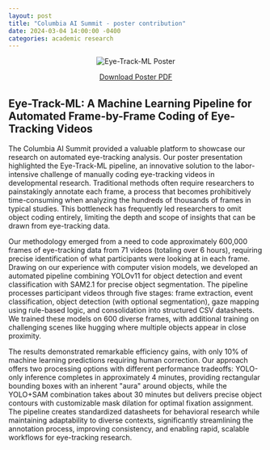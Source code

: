```yaml
---
layout: post
title: "Columbia AI Summit - poster contribution"
date: 2024-03-04 14:00:00 -0400
categories: academic research
---
```


<div style="text-align: center; margin-bottom: 2rem;">
  <img src="https://raw.githubusercontent.com/yurigushiken/yurigushiken.github.io/main/media/poster-eye-track-ml.jpg"
       alt="Eye-Track-ML Poster"
       style="max-width: 100%; height: auto;" />
  <p>
    <a href="https://raw.githubusercontent.com/yurigushiken/yurigushiken.github.io/main/media/poster-eye-track-ml.pdf" target="_blank">
      Download Poster PDF
    </a>
  </p>
</div>

## Eye-Track-ML: A Machine Learning Pipeline for Automated Frame-by-Frame Coding of Eye-Tracking Videos

The Columbia AI Summit provided a valuable platform to showcase our research on automated eye-tracking analysis. Our poster presentation highlighted the Eye-Track-ML pipeline, an innovative solution to the labor-intensive challenge of manually coding eye-tracking videos in developmental research. Traditional methods often require researchers to painstakingly annotate each frame, a process that becomes prohibitively time-consuming when analyzing the hundreds of thousands of frames in typical studies. This bottleneck has frequently led researchers to omit object coding entirely, limiting the depth and scope of insights that can be drawn from eye-tracking data.

Our methodology emerged from a need to code approximately 600,000 frames of eye-tracking data from 71 videos (totaling over 6 hours), requiring precise identification of what participants were looking at in each frame. Drawing on our experience with computer vision models, we developed an automated pipeline combining YOLOv11 for object detection and event classification with SAM2.1 for precise object segmentation. The pipeline processes participant videos through five stages: frame extraction, event classification, object detection (with optional segmentation), gaze mapping using rule-based logic, and consolidation into structured CSV datasheets. We trained these models on 600 diverse frames, with additional training on challenging scenes like hugging where multiple objects appear in close proximity.

The results demonstrated remarkable efficiency gains, with only 10% of machine learning predictions requiring human correction. Our approach offers two processing options with different performance tradeoffs: YOLO-only inference completes in approximately 4 minutes, providing rectangular bounding boxes with an inherent "aura" around objects, while the YOLO+SAM combination takes about 30 minutes but delivers precise object contours with customizable mask dilation for optimal fixation assignment. The pipeline creates standardized datasheets for behavioral research while maintaining adaptability to diverse contexts, significantly streamlining the annotation process, improving consistency, and enabling rapid, scalable workflows for eye-tracking research. 